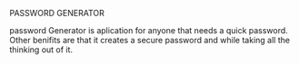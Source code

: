 PASSWORD GENERATOR

password Generator is aplication for anyone that needs a quick password. 
Other benifits are that it creates a secure password and while taking all the thinking out of it.

